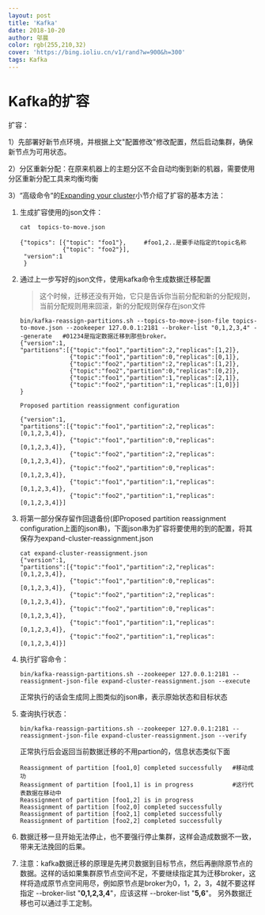 ```yaml
---
layout: post
title: 'Kafka'
date: 2018-10-20
author: 邬晨
color: rgb(255,210,32)
cover: 'https://bing.ioliu.cn/v1/rand?w=900&h=300'
tags: Kafka
---
```


# Kafka的扩容



扩容：

1）先部署好新节点环境，并根据上文"配置修改"修改配置，然后启动集群，确保新节点为可用状态。

2）分区重新分配：在原来机器上的主题分区不会自动均衡到新的机器，需要使用分区重新分配工具来均衡均衡

3）“高级命令“的[Expanding your cluster](http://kafka.apache.org/documentation/#basic_ops_cluster_expansion)小节介绍了扩容的基本方法：

1. 生成扩容使用的json文件：

    

   ```shell
   cat  topics-to-move.json
   
   {"topics": [{"topic": "foo1"},     #foo1,2..是要手动指定的topic名称
               {"topic": "foo2"}],
    "version":1
    }
   ```

2. 通过上一步写好的json文件，使用kafka命令生成数据迁移配置

    > 这个时候，迁移还没有开始，它只是告诉你当前分配和新的分配规则，当前分配规则用来回滚，新的分配规则保存在json文件

    ```shell
    bin/kafka-reassign-partitions.sh --topics-to-move-json-file topics-to-move.json --zookeeper 127.0.0.1:2181 --broker-list "0,1,2,3,4" --generate   #01234是指定数据迁移到那些broker。
    {"version":1,
    "partitions":[{"topic":"foo1","partition":2,"replicas":[1,2]},
                  {"topic":"foo1","partition":0,"replicas":[0,1]},
                  {"topic":"foo2","partition":2,"replicas":[1,2]},
                  {"topic":"foo2","partition":0,"replicas":[0,2]},
                  {"topic":"foo1","partition":1,"replicas":[2,1]},
                  {"topic":"foo2","partition":1,"replicas":[1,0]}]
    }
     
    Proposed partition reassignment configuration
     
    {"version":1,
    "partitions":[{"topic":"foo1","partition":2,"replicas":[0,1,2,3,4]},
                  {"topic":"foo1","partition":0,"replicas":[0,1,2,3,4]},
                  {"topic":"foo2","partition":2,"replicas":[0,1,2,3,4]},
                  {"topic":"foo2","partition":0,"replicas":[0,1,2,3,4]},
                  {"topic":"foo1","partition":1,"replicas":[0,1,2,3,4]},
                  {"topic":"foo2","partition":1,"replicas":[0,1,2,3,4]}]
    ```

3. 将第一部分保存留作回退备份(即Proposed partition reassignment configuration上面的json串)，下面json串为扩容将要使用的到的配置，将其保存为expand-cluster-reassignment.json

    ```shell
    cat expand-cluster-reassignment.json
    {"version":1,
    "partitions":[{"topic":"foo1","partition":2,"replicas":[0,1,2,3,4]},
                  {"topic":"foo1","partition":0,"replicas":[0,1,2,3,4]},
                  {"topic":"foo2","partition":2,"replicas":[0,1,2,3,4]},
                  {"topic":"foo2","partition":0,"replicas":[0,1,2,3,4]},
                  {"topic":"foo1","partition":1,"replicas":[0,1,2,3,4]},
                  {"topic":"foo2","partition":1,"replicas":[0,1,2,3,4]}]
    ```

4. 执行扩容命令：

    ```shell
    bin/kafka-reassign-partitions.sh --zookeeper 127.0.0.1:2181 --reassignment-json-file expand-cluster-reassignment.json --execute
    ```

      正常执行的话会生成同上图类似的json串，表示原始状态和目标状态

5. 查询执行状态： 

   ```shell
   bin/kafka-reassign-partitions.sh --zookeeper 127.0.0.1:2181 --reassignment-json-file expand-cluster-reassignment.json --verify
   ```

     正常执行后会返回当前数据迁移的不用partion的，信息状态类似下面

   ```shell
   Reassignment of partition [foo1,0] completed successfully   #移动成功
   Reassignment of partition [foo1,1] is in progress           #这行代表数据在移动中
   Reassignment of partition [foo1,2] is in progress
   Reassignment of partition [foo2,0] completed successfully
   Reassignment of partition [foo2,1] completed successfully
   Reassignment of partition [foo2,2] completed successfully
   ```

6. 数据迁移一旦开始无法停止，也不要强行停止集群，这样会造成数据不一致，带来无法挽回的后果。

7. 注意：kafka数据迁移的原理是先拷贝数据到目标节点，然后再删除原节点的数据。这样的话如果集群原节点空间不足，不要继续指定其为迁移broker，这样将造成原节点空间用尽，例如原节点是broker为0，1，2，3，4就不要这样指定 --broker-list "**0,1,2,3,4**"，应该这样 --broker-list "**5,6**"。
    另外数据迁移也可以通过手工定制。